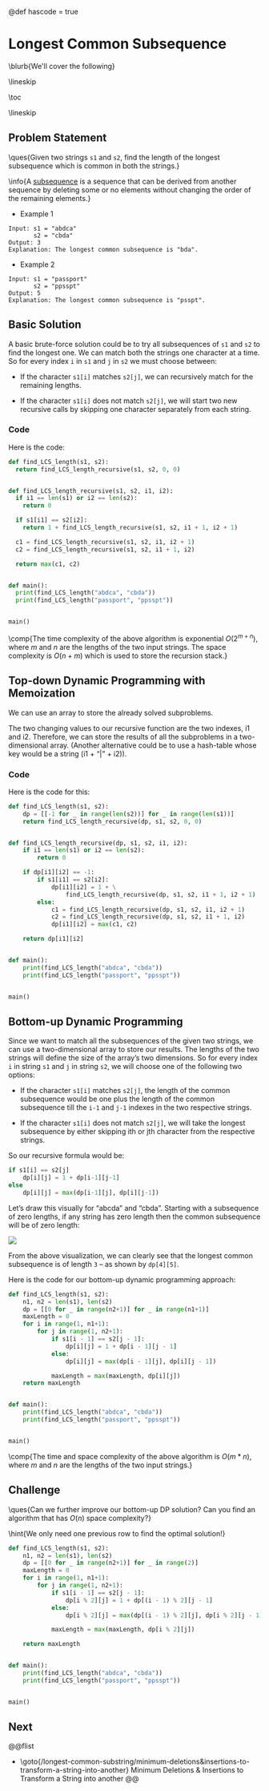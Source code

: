 @def hascode = true

# Longest Common Subsequence

\blurb{We'll cover the following}

\lineskip

\toc

\lineskip

## Problem Statement

\ques{Given two strings `s1` and `s2`, find the length of the longest subsequence which is common in both the strings.}

\info{A [subsequence](https://en.wikipedia.org/wiki/Subsequence) is a sequence that can be derived from another sequence by deleting some or no elements without changing the order of the remaining elements.}

* Example 1

```Plaintext
Input: s1 = "abdca"
       s2 = "cbda"
Output: 3
Explanation: The longest common subsequence is "bda".
```

* Example 2

```Plaintext
Input: s1 = "passport"
       s2 = "ppsspt"
Output: 5
Explanation: The longest common subsequence is "psspt".
```

## Basic Solution

A basic brute-force solution could be to try all subsequences of `s1` and `s2` to find the longest one. We can match both the strings one character at a time. So for every index `i` in `s1` and `j` in `s2` we must choose between:

* If the character `s1[i]` matches `s2[j]`, we can recursively match for the remaining lengths.

* If the character `s1[i]` does not match `s2[j]`, we will start two new recursive calls by skipping one character separately from each string.

### Code

Here is the code:

```python
def find_LCS_length(s1, s2):
  return find_LCS_length_recursive(s1, s2, 0, 0)


def find_LCS_length_recursive(s1, s2, i1, i2):
  if i1 == len(s1) or i2 == len(s2):
    return 0

  if s1[i1] == s2[i2]:
    return 1 + find_LCS_length_recursive(s1, s2, i1 + 1, i2 + 1)

  c1 = find_LCS_length_recursive(s1, s2, i1, i2 + 1)
  c2 = find_LCS_length_recursive(s1, s2, i1 + 1, i2)

  return max(c1, c2)


def main():
  print(find_LCS_length("abdca", "cbda"))
  print(find_LCS_length("passport", "ppsspt"))


main()
```

\comp{The time complexity of the above algorithm is exponential $O(2^{m+n})$, where $m$ and $n$ are the lengths of the two input strings. The space complexity is $O(n+m)$ which is used to store the recursion stack.}

## Top-down Dynamic Programming with Memoization

We can use an array to store the already solved subproblems.

The two changing values to our recursive function are the two indexes, i1 and i2. Therefore, we can store the results of all the subproblems in a two-dimensional array. (Another alternative could be to use a hash-table whose key would be a string (i1 + “|” + i2)).

### Code

Here is the code for this:

```python
def find_LCS_length(s1, s2):
    dp = [[-1 for _ in range(len(s2))] for _ in range(len(s1))]
    return find_LCS_length_recursive(dp, s1, s2, 0, 0)


def find_LCS_length_recursive(dp, s1, s2, i1, i2):
    if i1 == len(s1) or i2 == len(s2):
        return 0

    if dp[i1][i2] == -1:
        if s1[i1] == s2[i2]:
            dp[i1][i2] = 1 + \
                find_LCS_length_recursive(dp, s1, s2, i1 + 1, i2 + 1)
        else:
            c1 = find_LCS_length_recursive(dp, s1, s2, i1, i2 + 1)
            c2 = find_LCS_length_recursive(dp, s1, s2, i1 + 1, i2)
            dp[i1][i2] = max(c1, c2)

    return dp[i1][i2]


def main():
    print(find_LCS_length("abdca", "cbda"))
    print(find_LCS_length("passport", "ppsspt"))


main()
```

## Bottom-up Dynamic Programming

Since we want to match all the subsequences of the given two strings, we can use a two-dimensional array to store our results. The lengths of the two strings will define the size of the array’s two dimensions. So for every index `i` in string `s1` and `j` in string `s2`, we will choose one of the following two options:

* If the character `s1[i]` matches `s2[j]`, the length of the common subsequence would be one plus the length of the common subsequence till the `i-1` and `j-1` indexes in the two respective strings.

* If the character `s1[i]` does not match `s2[j]`, we will take the longest subsequence by either skipping ith or jth character from the respective strings.

So our recursive formula would be:

```python
if s1[i] == s2[j] 
    dp[i][j] = 1 + dp[i-1][j-1]
else 
    dp[i][j] = max(dp[i-1][j], dp[i][j-1])
```

Let’s draw this visually for “abcda” and “cbda”. Starting with a subsequence of zero lengths, if any string has zero length then the common subsequence will be of zero length:

![](/assets/img/longest-common-substring/5.2.png)

From the above visualization, we can clearly see that the longest common subsequence is of length `3` – as shown by `dp[4][5]`.

Here is the code for our bottom-up dynamic programming approach:

```python
def find_LCS_length(s1, s2):
    n1, n2 = len(s1), len(s2)
    dp = [[0 for _ in range(n2+1)] for _ in range(n1+1)]
    maxLength = 0
    for i in range(1, n1+1):
        for j in range(1, n2+1):
            if s1[i - 1] == s2[j - 1]:
                dp[i][j] = 1 + dp[i - 1][j - 1]
            else:
                dp[i][j] = max(dp[i - 1][j], dp[i][j - 1])

            maxLength = max(maxLength, dp[i][j])
    return maxLength


def main():
    print(find_LCS_length("abdca", "cbda"))
    print(find_LCS_length("passport", "ppsspt"))


main()
```

\comp{The time and space complexity of the above algorithm is $O(m*n)$, where $m$ and $n$ are the lengths of the two input strings.}

## Challenge

\ques{Can we further improve our bottom-up DP solution? Can you find an algorithm that has $O(n)$ space complexity?}

\hint{We only need one previous row to find the optimal solution!}

```python
def find_LCS_length(s1, s2):
    n1, n2 = len(s1), len(s2)
    dp = [[0 for _ in range(n2+1)] for _ in range(2)]
    maxLength = 0
    for i in range(1, n1+1):
        for j in range(1, n2+1):
            if s1[i - 1] == s2[j - 1]:
                dp[i % 2][j] = 1 + dp[(i - 1) % 2][j - 1]
            else:
                dp[i % 2][j] = max(dp[(i - 1) % 2][j], dp[i % 2][j - 1])

            maxLength = max(maxLength, dp[i % 2][j])

    return maxLength


def main():
    print(find_LCS_length("abdca", "cbda"))
    print(find_LCS_length("passport", "ppsspt"))


main()
```

## Next
@@flist
* \goto{/longest-common-substring/minimum-deletions&insertions-to-transform-a-string-into-another} Minimum Deletions & Insertions to Transform a String into another
@@